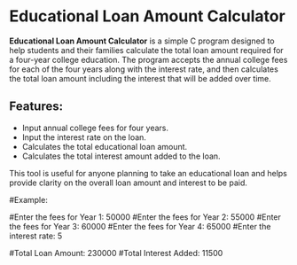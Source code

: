 # Educational Loan Amount Calculator

**Educational Loan Amount Calculator** is a simple C program designed to help students and their families calculate the total loan amount required for a four-year college education. The program accepts the annual college fees for each of the four years along with the interest rate, and then calculates the total loan amount including the interest that will be added over time.

## Features:
- Input annual college fees for four years.
- Input the interest rate on the loan.
- Calculates the total educational loan amount.
- Calculates the total interest amount added to the loan.

This tool is useful for anyone planning to take an educational loan and helps provide clarity on the overall loan amount and interest to be paid.

#Example:

#Enter the fees for Year 1: 50000
#Enter the fees for Year 2: 55000
#Enter the fees for Year 3: 60000
#Enter the fees for Year 4: 65000
#Enter the interest rate: 5

#Total Loan Amount: 230000
#Total Interest Added: 11500

